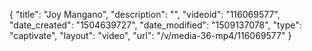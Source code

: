 {
    "title": "Joy Mangano",
    "description": "",
    "videoid": "116069577",
    "date_created": "1504639727",
    "date_modified": "1509137078",
    "type": "captivate",
    "layout": "video",
    "url": "\/v\/media-36-mp4\/116069577"
}